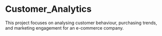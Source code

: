# Customer_Analytics
 This project focuses on analysing customer behaviour, purchasing trends, and marketing engagement for an e-commerce company.
